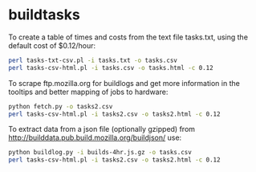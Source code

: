 buildtasks
==========

To create a table of times and costs from the text file tasks.txt, using the default cost of $0.12/hour:
```sh
perl tasks-txt-csv.pl -i tasks.txt -o tasks.csv
perl tasks-csv-html.pl -i tasks.csv -o tasks.html -c 0.12
````

To scrape ftp.mozilla.org for buildlogs and get more information in the tooltips and better mapping of jobs to hardware:
```sh
python fetch.py -o tasks2.csv
perl tasks-csv-html.pl -i tasks2.csv -o tasks2.html -c 0.12
```

To extract data from a json file (optionally gzipped) from http://builddata.pub.build.mozilla.org/buildjson/ use:
```sh
python buildlog.py -i builds-4hr.js.gz -o tasks.csv
perl tasks-csv-html.pl -i tasks2.csv -o tasks2.html -c 0.12
```
